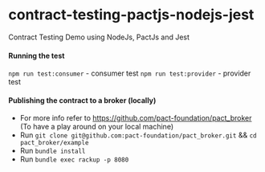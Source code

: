 # contract-testing-pactjs-nodejs-jest
Contract Testing Demo using NodeJs, PactJs and Jest 

#### Running the test
```npm run test:consumer``` - consumer test
```npm run test:provider``` - provider test

#### Publishing the contract to a broker (locally)
 * For more info refer to https://github.com/pact-foundation/pact_broker (To have a play around on your local machine)
 * Run ```git clone git@github.com:pact-foundation/pact_broker.git``` && ```cd pact_broker/example```
 * Run ```bundle install```
 * Run ```bundle exec rackup -p 8080```
